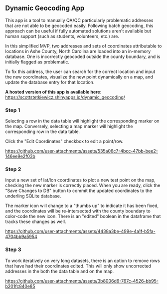 ## Dynamic Geocoding App

This app is a tool to manually QA/QC particularly problematic addresses that are not able to be geocoded easily. Following batch geocoding, this approach can be useful if fully automated solutions aren't available but human support (such as students, volunteers, etc.) are.

In this simplified MVP, two addresses and sets of coordinates attributable to locations in Ashe County, North Carolina are loaded into an in-memory database. One is incorrectly geocoded outside the county boundary, and is initially flagged as problematic.

To fix this address, the user can search for the correct location and input the new coordinates, visualize the new point dynamically on a map, and update the database entry for that location.

**A hosted version of this app is available here**: https://scottstetkiewicz.shinyapps.io/dynamic_geocoding/

### Step 1

Selecting a row in the data table will highlight the corresponding marker on the map. Conversely, selecting a map marker will highlight the corresponding row in the data table.

Click the "Edit Coordinates" checkbox to edit a point/row.

https://github.com/user-attachments/assets/535a06c7-4bcc-47bb-bee2-146ee9e2f03b

### Step 2

Input a new set of lat/lon coordinates to plot a new test point on the map, checking the new marker is correctly placed. When you are ready, click the "Save Changes to DB" button to commit the updated coordinates to the underling SQLite database. 

The marker icon will change to a "thumbs up" to indicate it has been fixed, and the coordinates will be re-intersected with the county boundary to color-code the new icon. There is an "edited" boolean in the dataframe that tracks these changes as well.

https://github.com/user-attachments/assets/4438a3be-499e-4a1f-b5fa-4704bb9a5954

### Step 3

To work iteratively on very long datasets, there is an option to remove rows that have had their coordinates edited. This will only show uncorrected addresses in the both the data table and on the map. 

https://github.com/user-attachments/assets/3b8006d6-767c-4526-bb95-b201fc840e85


